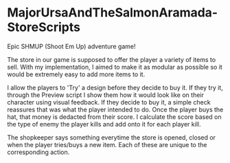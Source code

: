 # MajorUrsaAndTheSalmonAramada-StoreScripts
Epic SHMUP (Shoot Em Up) adventure game! 

The store in our game is supposed to offer the player a variety of items to sell.
With my implementation, I aimed to make it as modular as possible so it would be extremely easy to add more items to it. 

I allow the players to 'Try' a design before they decide to buy it. If they try it, through the Preview script I show them how it would look like on their character using visual feedback.
If they decide to buy it, a simple check reassures that was what the player intended to do. Once the player buys the hat, that money is dedacted from their score. I calculate the score based on the type of enemy the player kills and add onto it for each player kill.

The shopkeeper says something everytime the store is opened, closed or when the player tries/buys a new item. Each of these are unique to the corresponding action.
